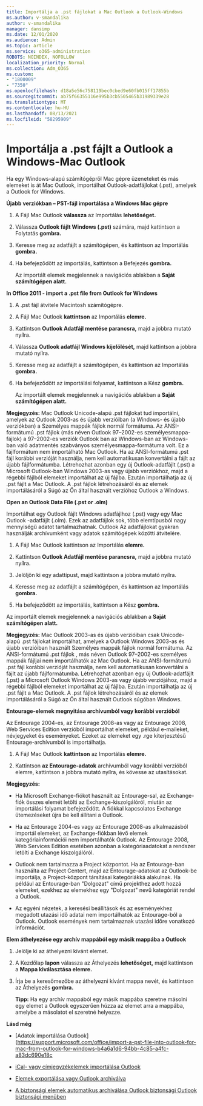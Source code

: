 ```yaml
---
title: Importálja a .pst fájlokat a Mac Outlook a Outlook-Windows
ms.author: v-smandalika
author: v-smandalika
manager: dansimp
ms.date: 12/01/2020
ms.audience: Admin
ms.topic: article
ms.service: o365-administration
ROBOTS: NOINDEX, NOFOLLOW
localization_priority: Normal
ms.collection: Adm_O365
ms.custom:
- "1800009"
- "7350"
ms.openlocfilehash: d18a5e56c758119bec0cbed9e60fb015ff17855b
ms.sourcegitcommit: ab75f66355116e995b3cb5505465b31989339e28
ms.translationtype: MT
ms.contentlocale: hu-HU
ms.lasthandoff: 08/13/2021
ms.locfileid: "58295909"
---
```

# <a name="import-a-pst-file-from-outlook-for-windows-to-outlook-for-mac"></a>Importálja a .pst fájlt a Outlook a Windows-Mac Outlook 

Ha egy Windows-alapú számítógépről Mac gépre üzeneteket és más elemeket is át Mac Outlook, importálhat Outlook-adatfájlokat (.pst), amelyek a Outlook for Windows.

**Újabb verziókban – PST-fájl importálása a Windows Mac gépre**

1. A Fájl Mac Outlook **válassza** az Importálás **lehetőséget.**

2. Válassza **Outlook fájlt Windows (.pst)** számára, majd kattintson a Folytatás **gombra.**

3. Keresse meg az adatfájlt a számítógépen, és kattintson az Importálás **gombra.**

4. Ha befejeződött az importálás, kattintson a Befejezés **gombra.**

   Az importált elemek megjelennek a navigációs ablakban a **Saját számítógépen alatt.**


**In Office 2011 - import a .pst file from Outlook for Windows**

1. A .pst fájl átvitele Macintosh számítógépre.

2. A Fájl Mac Outlook **kattintson** az Importálás **elemre.**

3. Kattintson **Outlook Adatfájl mentése parancsra,** majd a jobbra mutató nyílra.

4. Válassza **Outlook adatfájl Windows kijelölését,** majd kattintson a jobbra mutató nyílra.

5. Keresse meg az adatfájlt a számítógépen, és kattintson az Importálás **gombra.**

6. Ha befejeződött az importálási folyamat, kattintson a Kész **gombra.**

   Az importált elemek megjelennek a navigációs ablakban a **Saját számítógépen alatt.**

**Megjegyzés:** Mac Outlook Unicode-alapú .pst fájlokat tud importálni, amelyek az Outlook 2003-as és újabb verzióiban (a Windows- és újabb verziókban) a Személyes mappák fájlok normál formátuma. Az ANSI-formátumú .pst fájlok (más néven Outlook 97–2002-es személyesmappa-fájlok) a 97–2002-es verziók Outlook ban az Windows-ban az Windows-ban való adatmentés szabványos személyesmappa-formátuma volt. Ez a fájlformátum nem importálható Mac Outlook. Ha az ANSI-formátumú .pst fájl korábbi verzióját használja, nem kell automatikusan konvertálni a fájlt az újabb fájlformátumba. Létrehozhat azonban egy új Outlook-adatfájlt (.pst) a Microsoft Outlook-ban Windows 2003-as vagy újabb verziókhoz, majd a régebbi fájlból elemeket importálhat az új fájlba. Ezután importálhatja az új .pst fájlt a Mac Outlook. A .pst fájlok létrehozásáról és az elemek  importálásáról a Súgó az Ön által használt verzióhoz Outlook a Windows.

**Open an Outlook Data File (.pst or .olm)**

Importálhat egy Outlook fájlt Windows adatfájlhoz (.pst) vagy egy Mac Outlook -adatfájlt (.olm). Ezek az adatfájlok sok, több elemtípusból nagy mennyiségű adatot tartalmazhatnak. Outlook Az adatfájlokat gyakran használják archívumként vagy adatok számítógépek közötti átvitelére.

1. A Fájl Mac Outlook kattintson az Importálás **elemre.**

2. Kattintson **Outlook Adatfájl mentése parancsra,** majd a jobbra mutató nyílra.

3. Jelöljön ki egy adattípust, majd kattintson a jobbra mutató nyílra.

4. Keresse meg az adatfájlt a számítógépen, és kattintson az Importálás **gombra.**

5. Ha befejeződött az importálás, kattintson a Kész **gombra.**

Az importált elemek megjelennek a navigációs ablakban a **Saját számítógépen alatt.**

**Megjegyzés:** Mac Outlook 2003-as és újabb verzióiban csak Unicode-alapú .pst fájlokat importálhat, amelyek a Outlook Windows 2003-as és újabb verzióiban használt Személyes mappák fájlok normál formátuma. Az ANSI-formátumú .pst fájlok , más néven Outlook 97–2002-es személyes mappák fájljai nem importálhatók az Mac Outlook. Ha az ANSI-formátumú .pst fájl korábbi verzióját használja, nem kell automatikusan konvertálni a fájlt az újabb fájlformátumba. Létrehozhat azonban egy új Outlook-adatfájlt (.pst) a Microsoft Outlook Windows 2003-as vagy újabb verziójához, majd a régebbi fájlból elemeket importálhat az új fájlba. Ezután importálhatja az új .pst fájlt a Mac Outlook. A .pst fájlok létrehozásáról és az elemek importálásáról a Súgó az Ön által használt Outlook súgóban Windows. 

**Entourage-elemek megnyitása archívumból vagy korábbi verzióból**

Az Entourage 2004-es, az Entourage 2008-as vagy az Entourage 2008, Web Services Edition verzióból importálhat elemeket, például e-maileket, névjegyeket és eseményeket. Ezeket az elemeket egy .rge kiterjesztésű Entourage-archívumból is importálhatja.

1. A Fájl Mac Outlook **kattintson** az Importálás **elemre.**

2. Kattintson **az Entourage-adatok** archívumból vagy korábbi verzióból elemre, kattintson a jobbra mutató nyílra, és kövesse az utasításokat.

**Megjegyzés:**
- Ha Microsoft Exchange-fiókot használt az Entourage-sal, az Exchange-fiók összes elemét letölti az Exchange-kiszolgálóról, miután az importálási folyamat befejeződött. A fiókkal kapcsolatos Exchange ütemezéseket újra be kell állítani a Outlook.

- Ha az Entourage 2004-es vagy az Entourage 2008-as alkalmazásból importál elemeket, az Exchange-fiókban lévő elemek kategóriainformációi nem importálhatók Outlook. Az Entourage 2008, Web Services Edition esetében azonban a kategóriaadatokat a rendszer letölti a Exchange kiszolgálóról.

- Outlook nem tartalmazza a Project központot. Ha az Entourage-ban használta az Project Centert, majd az Entourage-adatokat az Outlook-be importálja, a Project-központ társításai kategóriákká alakulnak. Ha például az Entourage-ban "Dolgozat" című projekthez adott hozzá elemeket, ezekhez az elemekhez egy "Dolgozat" nevű kategóriát rendel a Outlook.

- Az egyéni nézetek, a keresési beállítások és az eseményekhez megadott utazási idő adatai nem importálhatók az Entourage-ból a Outlook. Outlook események nem tartalmaznak utazási időre vonatkozó információt.

**Elem áthelyezése egy archív mappából egy másik mappába a Outlook**

1. Jelölje ki az áthelyezni kívánt elemet.

2. A Kezdőlap **lapon** válassza az Áthelyezés **lehetőséget,** majd kattintson a **Mappa kiválasztása elemre.**

3. Írja be a keresőmezőbe az áthelyezni kívánt mappa nevét, és kattintson az Áthelyezés **gombra.**

   **Tipp:** Ha egy archív mappából egy másik mappába szeretne másolni egy elemet a Outlook egyszerűen húzza az elemet arra a mappába, amelybe a másolatot el szeretné helyezze.

**Lásd még**

- [Adatok importálása Outlook] (https://support.microsoft.com/office/import-a-pst-file-into-outlook-for-mac-from-outlook-for-windows-b4a6a1d6-94bb-4c85-a4fc-a83dc690e18c

- [iCal- vagy címjegyzékelemek importálása Outlook](https://support.microsoft.com/office/import-ical-or-address-book-items-into-outlook-for-mac-0450a248-6a40-4f84-ba9c-6c545bc11639)


- [Elemek exportálása vagy Outlook archiválva](https://support.microsoft.com/office/export-items-to-an-archive-file-in-outlook-for-mac-281a62bf-cc42-46b1-9ad5-6bda80ca3106)

- [A biztonsági elemek automatikus archiválása Outlook biztonsági Outlook biztonsági menüben](https://support.microsoft.com/office/automatically-archive-or-back-up-outlook-for-mac-items-441fcce5-2262-4b64-ac8c-fa949df989f5)
